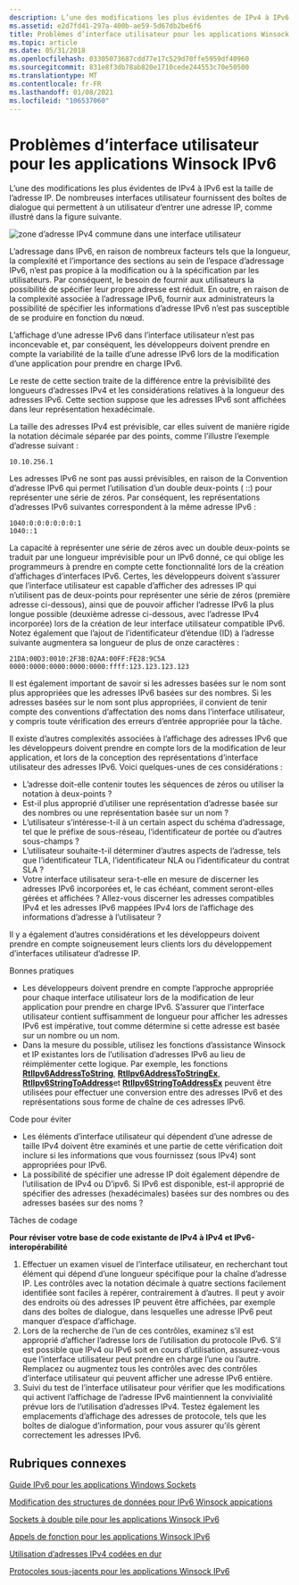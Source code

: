 ```yaml
---
description: L’une des modifications les plus évidentes de IPv4 à IPv6 est la taille de l’adresse IP. De nombreuses interfaces utilisateur fournissent des boîtes de dialogue qui permettent à un utilisateur d’entrer une adresse IP, comme illustré dans la figure suivante.
ms.assetid: e2d7fd41-297a-400b-ae59-5d67db2be6f6
title: Problèmes d’interface utilisateur pour les applications Winsock IPv6
ms.topic: article
ms.date: 05/31/2018
ms.openlocfilehash: 03305073687cdd77e17c529d70ffe5959df40960
ms.sourcegitcommit: 831e8f3db78ab820e1710cede244553c70e50500
ms.translationtype: MT
ms.contentlocale: fr-FR
ms.lasthandoff: 01/08/2021
ms.locfileid: "106537060"
---
```

# <a name="user-interface-issues-for-ipv6-winsock-applications"></a>Problèmes d’interface utilisateur pour les applications Winsock IPv6

L’une des modifications les plus évidentes de IPv4 à IPv6 est la taille de l’adresse IP. De nombreuses interfaces utilisateur fournissent des boîtes de dialogue qui permettent à un utilisateur d’entrer une adresse IP, comme illustré dans la figure suivante.

![zone d’adresse IPv4 commune dans une interface utilisateur](images/portingguide001.jpg)

L’adressage dans IPv6, en raison de nombreux facteurs tels que la longueur, la complexité et l’importance des sections au sein de l’espace d’adressage IPv6, n’est pas propice à la modification ou à la spécification par les utilisateurs. Par conséquent, le besoin de fournir aux utilisateurs la possibilité de spécifier leur propre adresse est réduit. En outre, en raison de la complexité associée à l’adressage IPv6, fournir aux administrateurs la possibilité de spécifier les informations d’adresse IPv6 n’est pas susceptible de se produire en fonction du nœud.

L’affichage d’une adresse IPv6 dans l’interface utilisateur n’est pas inconcevable et, par conséquent, les développeurs doivent prendre en compte la variabilité de la taille d’une adresse IPv6 lors de la modification d’une application pour prendre en charge IPv6.

Le reste de cette section traite de la différence entre la prévisibilité des longueurs d’adresses IPv4 et les considérations relatives à la longueur des adresses IPv6. Cette section suppose que les adresses IPv6 sont affichées dans leur représentation hexadécimale.

La taille des adresses IPv4 est prévisible, car elles suivent de manière rigide la notation décimale séparée par des points, comme l’illustre l’exemple d’adresse suivant :

``` syntax
10.10.256.1
```

Les adresses IPv6 ne sont pas aussi prévisibles, en raison de la Convention d’adresse IPv6 qui permet l’utilisation d’un double deux-points ( ::) pour représenter une série de zéros. Par conséquent, les représentations d’adresses IPv6 suivantes correspondent à la même adresse IPv6 :

``` syntax
1040:0:0:0:0:0:0:1
1040::1
```

La capacité à représenter une série de zéros avec un double deux-points se traduit par une longueur imprévisible pour un IPv6 donné, ce qui oblige les programmeurs à prendre en compte cette fonctionnalité lors de la création d’affichages d’interfaces IPv6. Certes, les développeurs doivent s’assurer que l’interface utilisateur est capable d’afficher des adresses IP qui n’utilisent pas de deux-points pour représenter une série de zéros (première adresse ci-dessous), ainsi que de pouvoir afficher l’adresse IPv6 la plus longue possible (deuxième adresse ci-dessous, avec l’adresse IPv4 incorporée) lors de la création de leur interface utilisateur compatible IPv6. Notez également que l’ajout de l’identificateur d’étendue (ID) à l’adresse suivante augmentera sa longueur de plus de onze caractères :

``` syntax
21DA:00D3:0010:2F3B:02AA:00FF:FE28:9C5A
0000:0000:0000:0000:0000:ffff:123.123.123.123
```

Il est également important de savoir si les adresses basées sur le nom sont plus appropriées que les adresses IPv6 basées sur des nombres. Si les adresses basées sur le nom sont plus appropriées, il convient de tenir compte des conventions d’affectation des noms dans l’interface utilisateur, y compris toute vérification des erreurs d’entrée appropriée pour la tâche.

Il existe d’autres complexités associées à l’affichage des adresses IPv6 que les développeurs doivent prendre en compte lors de la modification de leur application, et lors de la conception des représentations d’interface utilisateur des adresses IPv6. Voici quelques-unes de ces considérations :

-   L’adresse doit-elle contenir toutes les séquences de zéros ou utiliser la notation à deux-points ?
-   Est-il plus approprié d’utiliser une représentation d’adresse basée sur des nombres ou une représentation basée sur un nom ?
-   L’utilisateur s’intéresse-t-il à un certain aspect du schéma d’adressage, tel que le préfixe de sous-réseau, l’identificateur de portée ou d’autres sous-champs ?
-   L’utilisateur souhaite-t-il déterminer d’autres aspects de l’adresse, tels que l’identificateur TLA, l’identificateur NLA ou l’identificateur du contrat SLA ?
-   Votre interface utilisateur sera-t-elle en mesure de discerner les adresses IPv6 incorporées et, le cas échéant, comment seront-elles gérées et affichées ? Allez-vous discerner les adresses compatibles IPv4 et les adresses IPv6 mappées IPv4 lors de l’affichage des informations d’adresse à l’utilisateur ?

Il y a également d’autres considérations et les développeurs doivent prendre en compte soigneusement leurs clients lors du développement d’interfaces utilisateur d’adresse IP.

Bonnes pratiques

-   Les développeurs doivent prendre en compte l’approche appropriée pour chaque interface utilisateur lors de la modification de leur application pour prendre en charge IPv6. S’assurer que l’interface utilisateur contient suffisamment de longueur pour afficher les adresses IPv6 est impérative, tout comme détermine si cette adresse est basée sur un nombre ou un nom.
-   Dans la mesure du possible, utilisez les fonctions d’assistance Winsock et IP existantes lors de l’utilisation d’adresses IPv6 au lieu de réimplémenter cette logique. Par exemple, les fonctions [**RtlIpv6AddressToString**](/windows/win32/api/ip2string/nf-ip2string-rtlipv6addresstostringa), [**RtlIpv6AddressToStringEx**](/windows/win32/api/ip2string/nf-ip2string-rtlipv6addresstostringexw), [**RtlIpv6StringToAddress**](/windows/win32/api/ip2string/nf-ip2string-rtlipv6stringtoaddressa)et [**RtlIpv6StringToAddressEx**](/windows/win32/api/ip2string/nf-ip2string-rtlipv6stringtoaddressexw) peuvent être utilisées pour effectuer une conversion entre des adresses IPv6 et des représentations sous forme de chaîne de ces adresses IPv6.

Code pour éviter

-   Les éléments d’interface utilisateur qui dépendent d’une adresse de taille IPv4 doivent être examinés et une partie de cette vérification doit inclure si les informations que vous fournissez (sous IPv4) sont appropriées pour IPv6.
-   La possibilité de spécifier une adresse IP doit également dépendre de l’utilisation de IPv4 ou D’ipv6. Si IPv6 est disponible, est-il approprié de spécifier des adresses (hexadécimales) basées sur des nombres ou des adresses basées sur des noms ?

Tâches de codage

**Pour réviser votre base de code existante de IPv4 à IPv4 et IPv6-interopérabilité**

1.  Effectuer un examen visuel de l’interface utilisateur, en recherchant tout élément qui dépend d’une longueur spécifique pour la chaîne d’adresse IP. Les contrôles avec la notation décimale à quatre sections facilement identifiée sont faciles à repérer, contrairement à d’autres. Il peut y avoir des endroits où des adresses IP peuvent être affichées, par exemple dans des boîtes de dialogue, dans lesquelles une adresse IPv6 peut manquer d’espace d’affichage.
2.  Lors de la recherche de l’un de ces contrôles, examinez s’il est approprié d’afficher l’adresse lors de l’utilisation du protocole IPv6. S’il est possible que IPv4 ou IPv6 soit en cours d’utilisation, assurez-vous que l’interface utilisateur peut prendre en charge l’une ou l’autre. Remplacez ou augmentez tous les contrôles avec des contrôles d’interface utilisateur qui peuvent afficher une adresse IPv6 entière.
3.  Suivi du test de l’interface utilisateur pour vérifier que les modifications qui activent l’affichage de l’adresse IPv6 maintiennent la convivialité prévue lors de l’utilisation d’adresses IPv4. Testez également les emplacements d’affichage des adresses de protocole, tels que les boîtes de dialogue d’information, pour vous assurer qu’ils gèrent correctement les adresses IPv6.

## <a name="related-topics"></a>Rubriques connexes

<dl> <dt>

[Guide IPv6 pour les applications Windows Sockets](ipv6-guide-for-windows-sockets-applications-2.md)
</dt> <dt>

[Modification des structures de données pour IPv6 Winsock appications](changing-data-structures-2.md)
</dt> <dt>

[Sockets à double pile pour les applications Winsock IPv6](dual-stack-sockets.md)
</dt> <dt>

[Appels de fonction pour les applications Winsock IPv6](function-calls-2.md)
</dt> <dt>

[Utilisation d’adresses IPv4 codées en dur](use-of-hardcoded-ipv4-addresses-2.md)
</dt> <dt>

[Protocoles sous-jacents pour les applications Winsock IPv6](underlying-protocols-2.md)
</dt> </dl>

 

 
